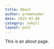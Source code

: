 ```yaml
---
title: About
author: promenader
date: 2025-02-06
category: Jekyll
layout: post
---
```


This is an about page.

